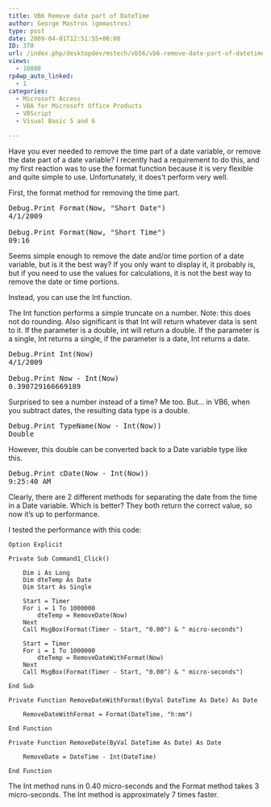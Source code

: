 ```yaml
---
title: VB6 Remove date part of DateTime
author: George Mastros (gmmastros)
type: post
date: 2009-04-01T12:51:55+00:00
ID: 370
url: /index.php/desktopdev/mstech/vb56/vb6-remove-date-part-of-datetime/
views:
  - 10800
rp4wp_auto_linked:
  - 1
categories:
  - Microsoft Access
  - VBA for Microsoft Office Products
  - VBScript
  - Visual Basic 5 and 6

---
```

Have you ever needed to remove the time part of a date variable, or remove the date part of a date variable? I recently had a requirement to do this, and my first reaction was to use the format function because it is very flexible and quite simple to use. Unfortunately, it does&#8217;t perform very well.

First, the format method for removing the time part.

<pre><span class="MT_blue">Debug.Print Format(Now, "Short Date")
4/1/2009

Debug.Print Format(Now, "Short Time")
09:16</span> </pre>

Seems simple enough to remove the date and/or time portion of a date variable, but is it the best way? If you only want to display it, it probably is, but if you need to use the values for calculations, it is not the best way to remove the date or time portions.

Instead, you can use the Int function.

The Int function performs a simple truncate on a number. Note: this does not do rounding. Also significant is that Int will return whatever data is sent to it. If the parameter is a double, int will return a double. If the parameter is a single, Int returns a single, if the parameter is a date, Int returns a date.

<pre><span class="MT_blue">Debug.Print Int(Now)
4/1/2009 

Debug.Print Now - Int(Now)
0.390729166669189 </span> </pre>

Surprised to see a number instead of a time? Me too. But&#8230; in VB6, when you subtract dates, the resulting data type is a double.

<pre><span class="MT_blue">Debug.Print TypeName(Now - Int(Now))
Double</span> </pre>

However, this double can be converted back to a Date variable type like this.

<pre><span class="MT_blue">Debug.Print cDate(Now - Int(Now))
9:25:40 AM</span> </pre>

Clearly, there are 2 different methods for separating the date from the time in a Date variable. Which is better? They both return the correct value, so now it&#8217;s up to performance.

I tested the performance with this code:

```VB
Option Explicit

Private Sub Command1_Click()

    Dim i As Long
    Dim dteTemp As Date
    Dim Start As Single
    
    Start = Timer
    For i = 1 To 1000000
        dteTemp = RemoveDate(Now)
    Next
    Call MsgBox(Format(Timer - Start, "0.00") & " micro-seconds")
    
    Start = Timer
    For i = 1 To 1000000
        dteTemp = RemoveDateWithFormat(Now)
    Next
    Call MsgBox(Format(Timer - Start, "0.00") & " micro-seconds")
    
End Sub

Private Function RemoveDateWithFormat(ByVal DateTime As Date) As Date
    
    RemoveDateWithFormat = Format(DateTime, "h:mm")

End Function

Private Function RemoveDate(ByVal DateTime As Date) As Date
    
    RemoveDate = DateTime - Int(DateTime)
    
End Function
```

The Int method runs in 0.40 micro-seconds and the Format method takes 3 micro-seconds. The Int method is approximately 7 times faster.
